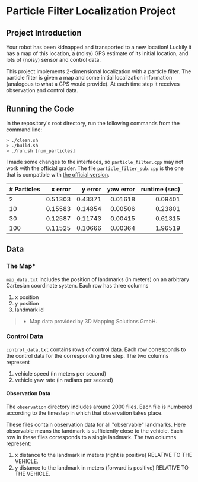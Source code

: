 # Particle Filter Localization Project

## Project Introduction
Your robot has been kidnapped and transported to a new location! 
Luckily it has a map of this location, a (noisy) GPS estimate of its initial location, 
and lots of (noisy) sensor and control data.

This project implements 2-dimensional localization with a particle filter.
The particle filter is given a map and some initial localization information 
(analogous to what a GPS would provide). 
At each time step it receives observation and control data. 

## Running the Code

In the repository's root directory, run the following commands from the command line:

```
> ./clean.sh
> ./build.sh
> ./run.sh [num_particles]
```

I made some changes to the interfaces, so `particle_filter.cpp` may not work with the
official grader. The file `particle_filter_sub.cpp` is the one that is compatible with
[the official version](https://github.com/udacity/CarND-Kidnapped-Vehicle-Project/commit/4829b0110f0eb91d4e677943007a806ba316e6d5).

| # Particles | x error | y error | yaw error | runtime (sec) |
|:----------- | -------:| -------:| ---------:| -------------:|
| 2           | 0.51303 | 0.43371 |   0.01618 |       0.09401 |
| 10          | 0.15583 | 0.14854 |   0.00506 |       0.23801 |
| 30          | 0.12587 | 0.11743 |   0.00415 |       0.61315 |
| 100         | 0.11525 | 0.10666 |   0.00364 |       1.96519 |

## Data

### The Map*
`map_data.txt` includes the position of landmarks (in meters) on an arbitrary Cartesian 
coordinate system. Each row has three columns
1. x position
2. y position
3. landmark id

> * Map data provided by 3D Mapping Solutions GmbH.

### Control Data
`control_data.txt` contains rows of control data. Each row corresponds to the control data 
for the corresponding time step. The two columns represent
1. vehicle speed (in meters per second)
2. vehicle yaw rate (in radians per second)

#### Observation Data
The `observation` directory includes around 2000 files. Each file is numbered according 
to the timestep in which that observation takes place. 

These files contain observation data for all "observable" landmarks. Here observable 
means the landmark is sufficiently close to the vehicle. Each row in these files corresponds 
to a single landmark. The two columns represent:
1. x distance to the landmark in meters (right is positive) RELATIVE TO THE VEHICLE. 
2. y distance to the landmark in meters (forward is positive) RELATIVE TO THE VEHICLE.


